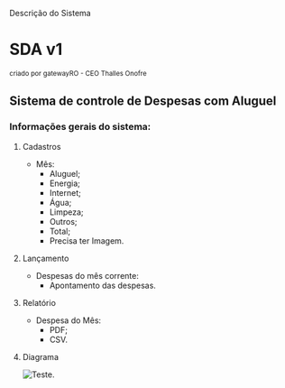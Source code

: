 Descrição do Sistema

# SDA v1
<sup>criado por gatewayRO - CEO Thalles Onofre</sup>

## Sistema de controle de Despesas com Aluguel

### Informações gerais do sistema:

1. Cadastros
   - Mês:
     - Aluguel;
     - Energia;
     - Internet;
     - Água;
     - Limpeza;
     - Outros;
     - Total;
     - Precisa ter Imagem.
2. Lançamento
   - Despesas do mês corrente:
     - Apontamento das despesas.
3. Relatório
   - Despesa do Mês:
     - PDF;
     - CSV.
4. Diagrama
   
    ![Teste.](https://i.postimg.cc/m2GDmLHk/sda.png)
